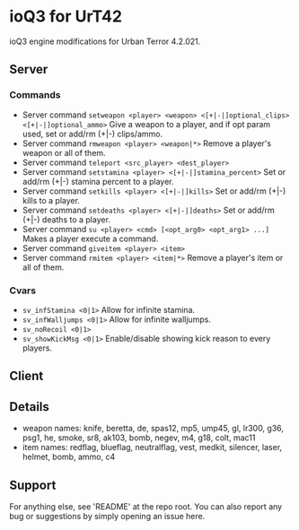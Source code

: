 # ioQ3 for UrT42
ioQ3 engine modifications for Urban Terror 4.2.021.

## Server

### Commands
* Server command `setweapon <player> <weapon> <[+|-|]optional_clips> <[+|-|]optional_ammo>` Give a weapon to a player, and if opt param used, set or add/rm (+|-) clips/ammo.
* Server command `rmweapon <player> <weapon|*>` Remove a player's weapon or all of them.
* Server command `teleport <src_player> <dest_player>`
* Server command `setstamina <player> <[+|-|]stamina_percent>` Set or add/rm (+|-) stamina percent to a player.
* Server command `setkills <player> <[+|-|]kills>` Set or add/rm (+|-) kills to a player.
* Server command `setdeaths <player> <[+|-|]deaths>` Set or add/rm (+|-) deaths to a player.
* Server command `su <player> <cmd> [<opt_arg0> <opt_arg1> ...]` Makes a player execute a command.
* Server command `giveitem <player> <item>`
* Server command `rmitem <player> <item|*>` Remove a player's item or all of them.

### Cvars
* `sv_infStamina <0|1>` Allow for infinite stamina.
* `sv_infWalljumps <0|1>` Allow for infinite walljumps.
* `sv_noRecoil <0|1>`
* `sv_showKickMsg <0|1>` Enable/disable showing kick reason to every players.

## Client

## Details
* weapon names: knife, beretta, de, spas12, mp5, ump45, gl, lr300, g36, psg1, he, smoke, sr8, ak103, bomb, negev, m4, g18, colt, mac11
* item names: redflag, blueflag, neutralflag, vest, medkit, silencer, laser, helmet, bomb, ammo, c4

## Support
For anything else, see 'README' at the repo root. You can also report any bug or suggestions by simply opening an issue here.

